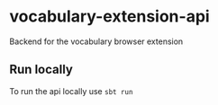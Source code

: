# vocabulary-extension-api
Backend for the vocabulary browser extension

## Run locally
To run the api locally use `sbt run`
